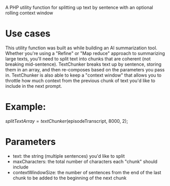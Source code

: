 A PHP utility function for splitting up text by sentence with an optional rolling context window

# Use cases
This utility function was built as while building an AI summarization tool. Whether you're using a "Refine" or "Map reduce" approach to summarizing large texts, you'll need to split text into chunks that are coherent (not breaking mid-sentence). TextChunker breaks text up by sentence, storing them in an array, and then re-composes based on the parameters you pass in. TextChunker is also able to keep a "context window" that allows you to throttle how much context from the previous chunk of text you'd like to include in the next prompt.

# Example:
$splitTextArray = textChunker($episodeTranscript, 8000, 2);

# Parameters
 - text: the string (multiple sentences) you'd like to split
 - maxCharacters: the total number of characters each "chunk" should include
 - contextWindowSize: the number of sentences from the end of the last chunk to be added to the beginning of the next chunk
